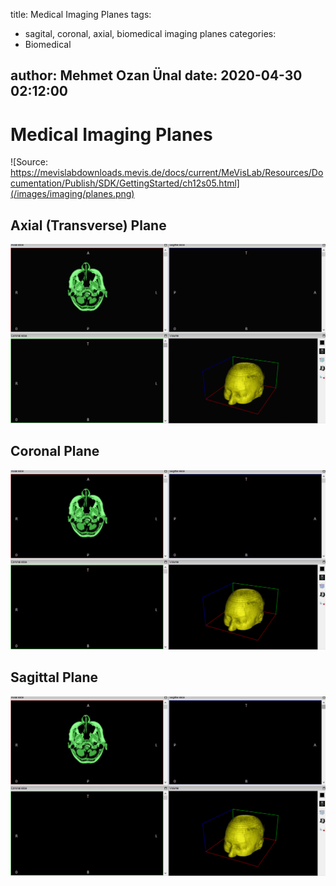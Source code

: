 title: Medical Imaging Planes
tags:
  - sagital, coronal, axial, biomedical imaging planes
categories:
  - Biomedical

author: Mehmet Ozan Ünal
date: 2020-04-30 02:12:00
---

# Medical Imaging Planes

![Source: https://mevislabdownloads.mevis.de/docs/current/MeVisLab/Resources/Documentation/Publish/SDK/GettingStarted/ch12s05.html](/images/imaging/planes.png)


## Axial (Transverse) Plane

![](/images/imaging/axial.gif)

## Coronal Plane

![](/images/imaging/coronal.gif)

## Sagittal Plane

![](/images/imaging/sagittal.gif)